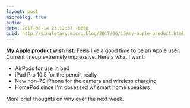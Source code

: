 ```yaml
---
layout: post
microblog: true
audio: 
date: 2017-06-14 23:12:37 -0500
guid: http://singletary.micro.blog/2017/06/15/my-apple-product.html
---
```

**My Apple product wish list**: Feels like a good time to be an Apple user. Current lineup extremely impressive. Here's what I want:

- AirPods for use in bed
- iPad Pro 10.5 for the pencil, really
- New non-7S iPhone for the camera and wireless charging
- HomePod since I'm obsessed w/ smart home speakers

More brief thoughts on why over the next week.
